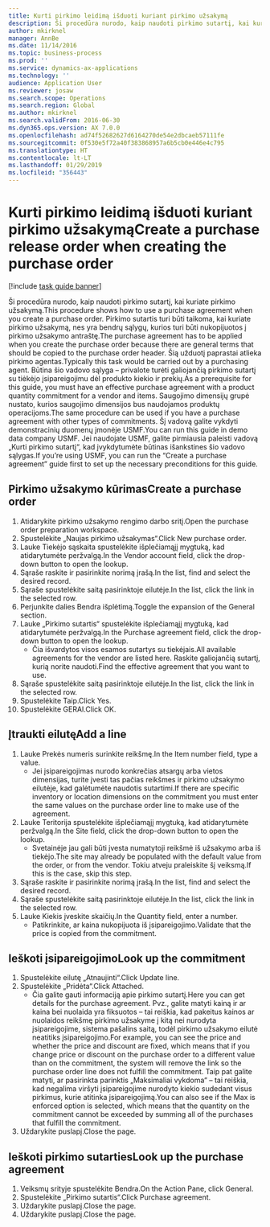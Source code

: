 ```yaml
---
title: Kurti pirkimo leidimą išduoti kuriant pirkimo užsakymą
description: Ši procedūra nurodo, kaip naudoti pirkimo sutartį, kai kuriate pirkimo užsakymą.
author: mkirknel
manager: AnnBe
ms.date: 11/14/2016
ms.topic: business-process
ms.prod: ''
ms.service: dynamics-ax-applications
ms.technology: ''
audience: Application User
ms.reviewer: josaw
ms.search.scope: Operations
ms.search.region: Global
ms.author: mkirknel
ms.search.validFrom: 2016-06-30
ms.dyn365.ops.version: AX 7.0.0
ms.openlocfilehash: ad74f52682627d6164270de54e2dbcaeb57111fe
ms.sourcegitcommit: 0f530e5f72a40f383868957a6b5cb0e446e4c795
ms.translationtype: HT
ms.contentlocale: lt-LT
ms.lasthandoff: 01/29/2019
ms.locfileid: "356443"
---
```

# <a name="create-a-purchase-release-order-when-creating-the-purchase-order"></a><span data-ttu-id="58975-103">Kurti pirkimo leidimą išduoti kuriant pirkimo užsakymą</span><span class="sxs-lookup"><span data-stu-id="58975-103">Create a purchase release order when creating the purchase order</span></span>

[!include [task guide banner](../../includes/task-guide-banner.md)]

<span data-ttu-id="58975-104">Ši procedūra nurodo, kaip naudoti pirkimo sutartį, kai kuriate pirkimo užsakymą.</span><span class="sxs-lookup"><span data-stu-id="58975-104">This procedure shows how to use a purchase agreement when you create a purchase order.</span></span> <span data-ttu-id="58975-105">Pirkimo sutartis turi būti taikoma, kai kuriate pirkimo užsakymą, nes yra bendrų sąlygų, kurios turi būti nukopijuotos į pirkimo užsakymo antraštę.</span><span class="sxs-lookup"><span data-stu-id="58975-105">The purchase agreement has to be applied when you create the purchase order because there are general terms that should be copied to the purchase order header.</span></span> <span data-ttu-id="58975-106">Šią užduotį paprastai atlieka pirkimo agentas.</span><span class="sxs-lookup"><span data-stu-id="58975-106">Typically this task would be carried out by a purchasing agent.</span></span> <span data-ttu-id="58975-107">Būtina šio vadovo sąlyga – privalote turėti galiojančią pirkimo sutartį su tiėkėjo įsipareigojimu dėl produkto kiekio ir prekių.</span><span class="sxs-lookup"><span data-stu-id="58975-107">As a prerequisite for this guide, you must have an effective purchase agreement with a product quantity commitment for a vendor and items.</span></span> <span data-ttu-id="58975-108">Saugojimo dimensijų grupė nustato, kurios saugojimo dimensijos bus naudojamos produktų operacijoms.</span><span class="sxs-lookup"><span data-stu-id="58975-108">The same procedure can be used if you have a purchase agreement with other types of commitments.</span></span> <span data-ttu-id="58975-109">Šį vadovą galite vykdyti demonstracinių duomenų įmonėje USMF.</span><span class="sxs-lookup"><span data-stu-id="58975-109">You can run this guide in demo data company USMF.</span></span> <span data-ttu-id="58975-110">Jei naudojate USMF, galite pirmiausia paleisti vadovą „Kurti pirkimo sutartį“, kad įvykdytumėte būtinas išankstines šio vadovo sąlygas.</span><span class="sxs-lookup"><span data-stu-id="58975-110">If you’re using USMF, you can run the “Create a purchase agreement” guide first to set up the necessary preconditions for this guide.</span></span>


## <a name="create-a-purchase-order"></a><span data-ttu-id="58975-111">Pirkimo užsakymo kūrimas</span><span class="sxs-lookup"><span data-stu-id="58975-111">Create a purchase order</span></span>
1. <span data-ttu-id="58975-112">Atidarykite pirkimo užsakymo rengimo darbo sritį.</span><span class="sxs-lookup"><span data-stu-id="58975-112">Open the purchase order preparation workspace.</span></span>
2. <span data-ttu-id="58975-113">Spustelėkite „Naujas pirkimo užsakymas“.</span><span class="sxs-lookup"><span data-stu-id="58975-113">Click New purchase order.</span></span>
3. <span data-ttu-id="58975-114">Lauke Tiekėjo sąskaita spustelėkite išplečiamąjį mygtuką, kad atidarytumėte peržvalgą.</span><span class="sxs-lookup"><span data-stu-id="58975-114">In the Vendor account field, click the drop-down button to open the lookup.</span></span>
4. <span data-ttu-id="58975-115">Sąraše raskite ir pasirinkite norimą įrašą.</span><span class="sxs-lookup"><span data-stu-id="58975-115">In the list, find and select the desired record.</span></span>
5. <span data-ttu-id="58975-116">Sąraše spustelėkite saitą pasirinktoje eilutėje.</span><span class="sxs-lookup"><span data-stu-id="58975-116">In the list, click the link in the selected row.</span></span>
6. <span data-ttu-id="58975-117">Perjunkite dalies Bendra išplėtimą.</span><span class="sxs-lookup"><span data-stu-id="58975-117">Toggle the expansion of the General section.</span></span>
7. <span data-ttu-id="58975-118">Lauke „Pirkimo sutartis“ spustelėkite išplečiamąjį mygtuką, kad atidarytumėte peržvalgą.</span><span class="sxs-lookup"><span data-stu-id="58975-118">In the Purchase agreement field, click the drop-down button to open the lookup.</span></span>
    * <span data-ttu-id="58975-119">Čia išvardytos visos esamos sutartys su tiekėjais.</span><span class="sxs-lookup"><span data-stu-id="58975-119">All available agreements for the vendor are listed here.</span></span> <span data-ttu-id="58975-120">Raskite galiojančią sutartį, kurią norite naudoti.</span><span class="sxs-lookup"><span data-stu-id="58975-120">Find the effective agreement that you want to use.</span></span>  
8. <span data-ttu-id="58975-121">Sąraše spustelėkite saitą pasirinktoje eilutėje.</span><span class="sxs-lookup"><span data-stu-id="58975-121">In the list, click the link in the selected row.</span></span>
9. <span data-ttu-id="58975-122">Spustelėkite Taip.</span><span class="sxs-lookup"><span data-stu-id="58975-122">Click Yes.</span></span>
10. <span data-ttu-id="58975-123">Spustelėkite GERAI.</span><span class="sxs-lookup"><span data-stu-id="58975-123">Click OK.</span></span>

## <a name="add-a-line"></a><span data-ttu-id="58975-124">Įtraukti eilutę</span><span class="sxs-lookup"><span data-stu-id="58975-124">Add a line</span></span>
1. <span data-ttu-id="58975-125">Lauke Prekės numeris surinkite reikšmę.</span><span class="sxs-lookup"><span data-stu-id="58975-125">In the Item number field, type a value.</span></span>
    * <span data-ttu-id="58975-126">Jei įsipareigojimas nurodo konkrečias atsargų arba vietos dimensijas, turite įvesti tas pačias reikšmes ir pirkimo užsakymo eilutėje, kad galėtumėte naudotis sutartimi.</span><span class="sxs-lookup"><span data-stu-id="58975-126">If there are specific inventory or location dimensions on the commitment you must enter the same values on the purchase order line to make use of the agreement.</span></span>  
2. <span data-ttu-id="58975-127">Lauke Teritorija spustelėkite išplečiamąjį mygtuką, kad atidarytumėte peržvalgą.</span><span class="sxs-lookup"><span data-stu-id="58975-127">In the Site field, click the drop-down button to open the lookup.</span></span>
    * <span data-ttu-id="58975-128">Svetainėje jau gali būti įvesta numatytoji reikšmė iš užsakymo arba iš tiekėjo.</span><span class="sxs-lookup"><span data-stu-id="58975-128">The site may already be populated with the default value from the order, or from the vendor.</span></span> <span data-ttu-id="58975-129">Tokiu atveju praleiskite šį veiksmą.</span><span class="sxs-lookup"><span data-stu-id="58975-129">If this is the case, skip this step.</span></span>  
3. <span data-ttu-id="58975-130">Sąraše raskite ir pasirinkite norimą įrašą.</span><span class="sxs-lookup"><span data-stu-id="58975-130">In the list, find and select the desired record.</span></span>
4. <span data-ttu-id="58975-131">Sąraše spustelėkite saitą pasirinktoje eilutėje.</span><span class="sxs-lookup"><span data-stu-id="58975-131">In the list, click the link in the selected row.</span></span>
5. <span data-ttu-id="58975-132">Lauke Kiekis įveskite skaičių.</span><span class="sxs-lookup"><span data-stu-id="58975-132">In the Quantity field, enter a number.</span></span>
    * <span data-ttu-id="58975-133">Patikrinkite, ar kaina nukopijuota iš įsipareigojimo.</span><span class="sxs-lookup"><span data-stu-id="58975-133">Validate that the price is copied from the commitment.</span></span>  

## <a name="look-up-the-commitment"></a><span data-ttu-id="58975-134">Ieškoti įsipareigojimo</span><span class="sxs-lookup"><span data-stu-id="58975-134">Look up the commitment</span></span>
1. <span data-ttu-id="58975-135">Spustelėkite eilutę „Atnaujinti“.</span><span class="sxs-lookup"><span data-stu-id="58975-135">Click Update line.</span></span>
2. <span data-ttu-id="58975-136">Spustelėkite „Pridėta“.</span><span class="sxs-lookup"><span data-stu-id="58975-136">Click Attached.</span></span>
    * <span data-ttu-id="58975-137">Čia galite gauti informaciją apie pirkimo sutartį.</span><span class="sxs-lookup"><span data-stu-id="58975-137">Here you can get details for the purchase agreement.</span></span> <span data-ttu-id="58975-138">Pvz., galite matyti kainą ir ar kaina bei nuolaida yra fiksuotos – tai reiškia, kad pakeitus kainos ar nuolaidos reikšmę pirkimo užsakyme į kitą nei nurodyta įsipareigojime, sistema pašalins saitą, todėl pirkimo užsakymo eilutė neatitiks įsipareigojimo.</span><span class="sxs-lookup"><span data-stu-id="58975-138">For example, you can see the price and whether the price and discount are fixed, which means that if you change price or discount on the purchase order to a different value than on the commitment, the system will remove the link so the purchase order line does not fulfill the commitment.</span></span> <span data-ttu-id="58975-139">Taip pat galite matyti, ar pasirinkta parinktis „Maksimaliai vykdoma“ – tai reiškia, kad negalima viršyti įsipareigojime nurodyto kiekio sudedant visus pirkimus, kurie atitinka įsipareigojimą.</span><span class="sxs-lookup"><span data-stu-id="58975-139">You can also see if the Max is enforced option is selected, which means that the quantity on the commitment cannot be exceeded by summing all of the purchases that fulfill the commitment.</span></span>  
3. <span data-ttu-id="58975-140">Uždarykite puslapį.</span><span class="sxs-lookup"><span data-stu-id="58975-140">Close the page.</span></span>

## <a name="look-up-the-purchase-agreement"></a><span data-ttu-id="58975-141">Ieškoti pirkimo sutarties</span><span class="sxs-lookup"><span data-stu-id="58975-141">Look up the purchase agreement</span></span>
1. <span data-ttu-id="58975-142">Veiksmų srityje spustelėkite Bendra.</span><span class="sxs-lookup"><span data-stu-id="58975-142">On the Action Pane, click General.</span></span>
2. <span data-ttu-id="58975-143">Spustelėkite „Pirkimo sutartis“.</span><span class="sxs-lookup"><span data-stu-id="58975-143">Click Purchase agreement.</span></span>
3. <span data-ttu-id="58975-144">Uždarykite puslapį.</span><span class="sxs-lookup"><span data-stu-id="58975-144">Close the page.</span></span>
4. <span data-ttu-id="58975-145">Uždarykite puslapį.</span><span class="sxs-lookup"><span data-stu-id="58975-145">Close the page.</span></span>

